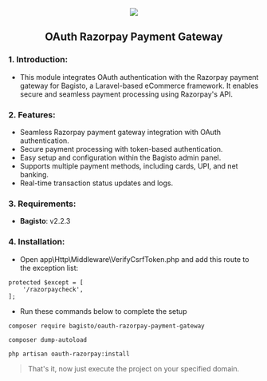 <p align="center">
    <img src="https://bagisto.com/wp-content/themes/bagisto/images/logo.png" />
    <h2 align="center">OAuth Razorpay Payment Gateway</h2>
</p>


### 1. Introduction:
- This module integrates OAuth authentication with the Razorpay payment gateway for Bagisto, a Laravel-based eCommerce framework. It enables secure and seamless payment processing using Razorpay's API.


### 2. Features:
* Seamless Razorpay payment gateway integration with OAuth authentication.
* Secure payment processing with token-based authentication.
* Easy setup and configuration within the Bagisto admin panel.
* Supports multiple payment methods, including cards, UPI, and net banking.
* Real-time transaction status updates and logs.

### 3. Requirements:

* **Bagisto**: v2.2.3


### 4. Installation:

* Open app\Http\Middleware\VerifyCsrfToken.php and add this route to the exception list:

~~~
protected $except = [
    '/razorpaycheck',
];
~~~

* Run these commands below to complete the setup

~~~
composer require bagisto/oauth-razorpay-payment-gateway
~~~

~~~
composer dump-autoload
~~~

~~~
php artisan oauth-razorpay:install
~~~

> That's it, now just execute the project on your specified domain.